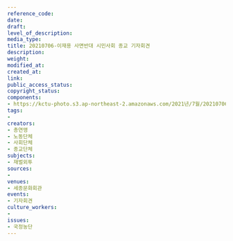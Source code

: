 ```yaml
---
reference_code: 
date: 
draft: 
level_of_description: 
media_type: 
title: 20210706-이재용 사면반대 시민사회 종교 기자회견
description: 
weight: 
modified_at: 
created_at: 
link: 
public_access_status: 
copyright_status: 
components:
- https://kctu-photo.s3.ap-northeast-2.amazonaws.com/2021년/7월/20210706-이재용+사면반대+시민사회+종교+기자회견/_5D40293.jpg
tags:
- 
creators:
- 총연맹
- 노동단체
- 사회단체
- 종교단체
subjects:
- 재벌외투
sources:
- 
venues:
- 세종문화회관
events:
- 기자회견
culture_workers:
- 
issues:
- 국정농단
---
```

